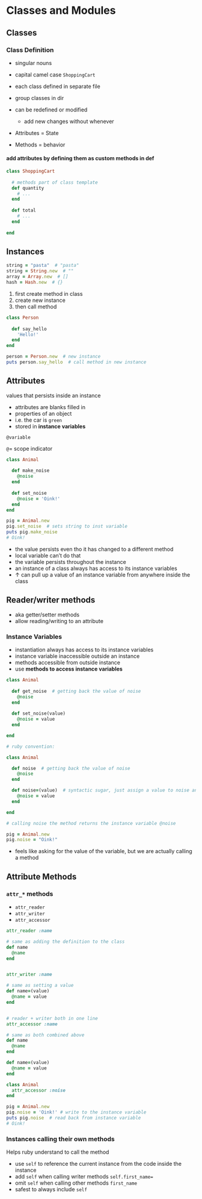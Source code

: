 # Classes and Modules

## Classes

### Class Definition

- singular nouns
- capital camel case `ShoppingCart`
- each class defined in separate file
- group classes in dir
- can be redefined or modified
  - add new changes without whenever
    
- Attributes = State
- Methods = behavior

#### add attributes by defining them as custom methods in def
```ruby
class ShoppingCart
  
  # methods part of class template
  def quantity
    # ...
  end
  
  def total
    # ...
  end
  
end
```

## Instances

```ruby
string = "pasta"  # "pasta"
string = String.new  # ""
array = Array.new  # []
hash = Hash.new  # {}
```

1. first create method in class
2. create new instance
2. then call method

```ruby
class Person
  
  def say_hello
    'Hello!'
  end
end

person = Person.new  # new instance
puts person.say_hello  # call method in new instance
```

## Attributes

values that persists inside an instance

- attributes are blanks filled in
- properties of an object
- i.e. the car is `green`
- stored in **instance variables**

`@variable` 

`@`= scope indicator

```ruby
class Animal
  
  def make_noise
    @noise
  end
  
  def set_noise
    @noise = 'Oink!'
  end
end

pig = Animal.new
pig.set_noise  # sets string to inst variable
puts pig.make_noise
# Oink!
```

- the value persists even tho it has changed to a different method
- local variable can’t do that
- the variable persists throughout the instance
- an instance of a class always has access to its instance variables
- ↑ can pull up a value of an instance variable from anywhere inside the class


## Reader/writer methods
- aka getter/setter methods
- allow reading/writing to an attribute

### Instance Variables
- instantiation always has access to its instance variables
- instance variable inaccessible outside an instance
- methods accessible from outside instance
- use **methods to access instance variables**

```ruby
class Animal
  
  def get_noise  # getting back the value of noise
    @noise
  end
  
  def set_noise(value)
    @noise = value
  end

end

# ruby convention:

class Animal

  def noise  # getting back the value of noise
    @noise
  end

  def noise=(value)  # syntactic sugar, just assign a value to noise and have it work
    @noise = value
  end

end

# calling noise the method returns the instance variable @noise

pig = Animal.new
pig.noise = "Oink!"
```

- feels like asking for the value of the variable, but we are actually calling a method


## Attribute Methods

### `attr_*` methods

- `attr_reader`
- `attr_writer`
- `attr_accessor`

```ruby
attr_reader :name

# same as adding the definition to the class
def name
  @name
end


attr_writer :name

# same as setting a value
def name=(value)
  @name = value
end


# reader + writer both in one line
attr_accessor :name

# same as both combined above
def name
  @name
end

def name=(value)
  @name = value
end
```

```ruby
class Animal
  attr_accessor :noise
end

pig = Animal.new
pig.noise = 'Oink!' # write to the instance variable
puts pig.noise  # read back from instance variable
# Oink!
```

### Instances calling their own methods

Helps ruby understand to call the method

- use `self` to reference the current instance from the code inside the instance
- add `self` when calling writer methods `self.first_name=`
- omit `self` when calling other methods `first_name`
- safest to always include `self`